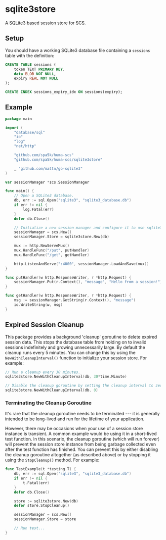# sqlite3store

A [SQLite3](https://github.com/mattn/go-sqlite3) based session store for [SCS](https://github.com/spa5k/huma-scs).

## Setup

You should have a working SQLite3 database file containing a `sessions` table with the definition:

```sql
CREATE TABLE sessions (
	token TEXT PRIMARY KEY,
	data BLOB NOT NULL,
	expiry REAL NOT NULL
);

CREATE INDEX sessions_expiry_idx ON sessions(expiry);
```

## Example

```go
package main

import (
	"database/sql"
	"io"
	"log"
	"net/http"

	"github.com/spa5k/huma-scs"
	"github.com/spa5k/huma-scs/sqlite3store"

	_ "github.com/mattn/go-sqlite3"
)

var sessionManager *scs.SessionManager

func main() {
	// Open a SQLite3 database.
	db, err := sql.Open("sqlite3", "sqlite3_database.db")
	if err != nil {
		log.Fatal(err)
	}
	defer db.Close()

	// Initialize a new session manager and configure it to use sqlite3store as the session store.
	sessionManager = scs.New()
	sessionManager.Store = sqlite3store.New(db)

	mux := http.NewServeMux()
	mux.HandleFunc("/put", putHandler)
	mux.HandleFunc("/get", getHandler)

	http.ListenAndServe(":4000", sessionManager.LoadAndSave(mux))
}

func putHandler(w http.ResponseWriter, r *http.Request) {
	sessionManager.Put(r.Context(), "message", "Hello from a session!")
}

func getHandler(w http.ResponseWriter, r *http.Request) {
	msg := sessionManager.GetString(r.Context(), "message")
	io.WriteString(w, msg)
}
```

## Expired Session Cleanup

This package provides a background 'cleanup' goroutine to delete expired session data. This stops the database table from holding on to invalid sessions indefinitely and growing unnecessarily large. By default the cleanup runs every 5 minutes. You can change this by using the `NewWithCleanupInterval()` function to initialize your session store. For example:

```go
// Run a cleanup every 30 minutes.
sqlite3store.NewWithCleanupInterval(db, 30*time.Minute)

// Disable the cleanup goroutine by setting the cleanup interval to zero.
sqlite3store.NewWithCleanupInterval(db, 0)
```

### Terminating the Cleanup Goroutine

It's rare that the cleanup goroutine needs to be terminated --- it is generally intended to be long-lived and run for the lifetime of your application.

However, there may be occasions when your use of a session store instance is transient. A common example would be using it in a short-lived test function. In this scenario, the cleanup goroutine (which will run forever) will prevent the session store instance from being garbage collected even after the test function has finished. You can prevent this by either disabling the cleanup goroutine altogether (as described above) or by stopping it using the `StopCleanup()` method. For example:

```go
func TestExample(t *testing.T) {
	db, err := sql.Open("sqlite3", "sqlite3_database.db")
	if err != nil {
	    t.Fatal(err)
	}
	defer db.Close()

	store := sqlite3store.New(db)
	defer store.StopCleanup()

	sessionManager = scs.New()
	sessionManager.Store = store

	// Run test...
}
```
